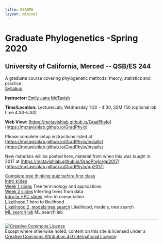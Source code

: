 ```yaml
---
title: README
layout: minimal
---
```


# Graduate Phylogenetics -Spring 2020

## University of California, Merced -- QSB/ES 244

A graduate course covering phylogenetic methods: theory, statistics and practice.  
[Syllabus](https://github.com/McTavishLab/GradPhylo/raw/master/docs/QSB_ES_244_syllabus_2020.pdf)

**Instructor:**  [Emily Jane McTavish](http://McTavishLab.github.io/)

**Time/Location:** Lecture/Lab, Wednesday 1:30 - 4:30, SSM 150 (optional lab time 4:30-5:30)

**Web View:** [https://mctavishlab.github.io/GradPhylo](https://mctavishlab.github.io/GradPhylo)


Please complete setup instructions listed at [https://mctavishlab.github.io/GradPhylo/installs](https://mctavishlab.github.io/GradPhylo/installs)

New materials will be posted here, material from when this was taught in 2017 at [https://mctavishlab.github.io/GradPhylo/gp2017](https://mctavishlab.github.io/GradPhylo/gp2017)


[Complete tree thinking quiz before first class](https://github.com/McTavishLab/GradPhylo/raw/master/docs/assignments/Week1)    
[Intro slides](https://github.com/McTavishLab/GradPhylo/blob/master/docs/slides/intro_phylo.pdf)    
[Week 1 slides](https://github.com/McTavishLab/GradPhylo/blob/master/docs/slides/tree_terms_applications.pdf) Tree terminology and applications    
[Week 2 slides](https://github.com/McTavishLab/GradPhylo/blob/master/docs/slides/inference.pdf) Inferring trees from data  
[Intro  to HPC slides](https://github.com/McTavishLab/GradPhylo/blob/master/docs/slides/intro_comp.pdf) Intro to computation  
[Likelihood 1](https://github.com/McTavishLab/GradPhylo/blob/master/docs/slides/likelihood1.pdf) Intro to likelihood  
[Likelihood 2, models tree search](https://github.com/McTavishLab/GradPhylo/blob/master/docs/slides/likelihood_search.pdf) Likelihood, models, tree search  
[ML search lab](https://mctavishlab.github.io/GradPhylo/MLsearchLab.html) ML search lab    






---
<a rel="license" href="http://creativecommons.org/licenses/by/4.0/"><img alt="Creative Commons License" style="border-width:0" src="https://i.creativecommons.org/l/by/4.0/88x31.png" /></a><br />Except where otherwise noted, content on this site is licensed under a <a rel="license" href="http://creativecommons.org/licenses/by/4.0/">Creative Commons Attribution 4.0 International License</a>.
